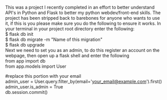 This was a project I recently completed in an effort to better understand API's in Python and Flask to better my python webdev/front-end skills.
The project has been stripped back to barebones for anyone who wants to  use it, if this is you please make sure you do the following to ensure it works.
In your terminal in your project root directory enter the following:<br />
$ flask db init<br />
$ flask db migrate -m "Name of this migration"<br />
$ flask db upgrade<br />
Next we need to set you as an admin, to do this register an account on the webpage, then open up a flask shell and enter the following<br />
from app import db<br />
from app.models import User<br />

#replace this portion with your email<br />
admin_user = User.query.filter_by(email='your_email@example.com').first()<br />
admin_user.is_admin = True<br />
db.session.commit()
